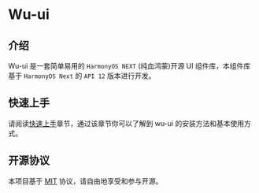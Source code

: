 # Wu-ui

## 介绍

Wu-ui 是一套简单易用的 `HarmonyOS NEXT` (纯血鸿蒙)开源 UI 组件库，本组件库基于 `HarmonyOS Next` 的 `API 12` 版本进行开发。

## 快速上手

请阅读[快速上手](guide/quickstart.md)章节，通过该章节你可以了解到 wu-ui 的安装方法和基本使用方式。

## 开源协议

本项目基于 [MIT](https://zh.wikipedia.org/wiki/MIT許可證) 协议，请自由地享受和参与开源。
